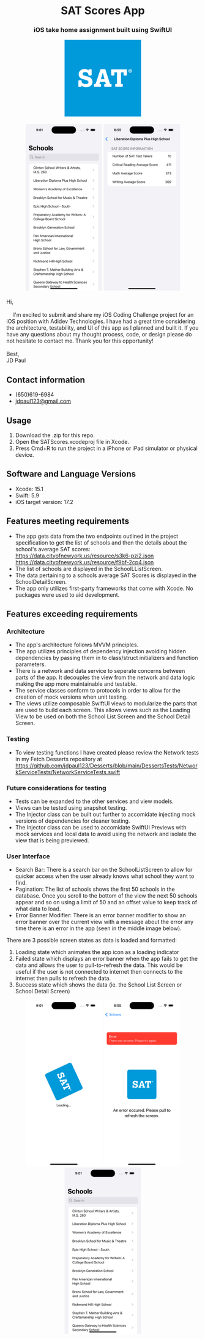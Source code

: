 <div align="center">
  <h1 align="center">SAT Scores App</h1>
  <h3 align="center">iOS take home assignment built using SwiftUI</h3>
  <a href="https://github.com/jdpaul123/SATScores/tree/main">
    <img src="https://github.com/jdpaul123/SATScores/blob/main/SATScores/Assets/Assets.xcassets/SATLogo.imageset/SATLogo.png" alt="Logo" width="200">
  </a>
</div>

<br>
<div align="center">
  <img src="https://github.com/jdpaul123/SATScores/blob/main/Screenshots/SchoolsList.png" alt="Schools List View" width="200"/>
  <img src="https://github.com/jdpaul123/SATScores/blob/main/Screenshots/SchoolDetailViewWithSATScores.png" alt="Schools Detail View" width="200"/>
</div>

<br>
Hi,
<br><br>
  &emsp; I'm excited to submit and share my iOS Coding Challenge project for an iOS position with Adidev Technologies. I have had a great time considering the architecture, testability, and UI of this app as I planned and built it. If you have any questions about my thought process, code, or design please do not hesitate to contact me. Thank you for this opportunity!
<br><br>
Best,
<br>
JD Paul

## Contact information
* (650)619-6984
* jdpaul123@gmail.com

## Usage
1. Download the .zip for this repo.
2. Open the SATScores.xcodeproj file in Xcode.
3. Press Cmd+R to run the project in a iPhone or iPad simulator or physical device.

## Software and Language Versions
* Xcode: 15.1
* Swift: 5.9
* iOS target version: 17.2

## Features meeting requirements
* The app gets data from the two endpoints outlined in the project specification to get the list of schools and then the details about the school's average SAT scores:
https://data.cityofnewyork.us/resource/s3k6-pzi2.json
https://data.cityofnewyork.us/resource/f9bf-2cp4.json
* The list of schools are displayed in the SchoolLListScreen.
* The data pertaining to a schools average SAT Scores is displayed in the SchoolDetailScreen.
* The app only utilizes first-party frameworks that come with Xcode. No packages were used to aid development.

## Features exceeding requirements
### Architecture
* The app's architecture follows MVVM principles.
* The app utilizes principles of dependency injection avoiding hidden dependencies by passing them in to class/struct initializers and function parameters.
* There is a network and data service to seperate concerns between parts of the app. It decouples the view from the network and data logic making the app more maintainable and testable.
* The service classes conform to protocols in order to allow for the creation of mock versions when unit testing.
* The views utilize composable SwiftUI views to modularize the parts that are used to build each screen. This allows views such as the Loading View to be used on both the School List Screen and the School Detail Screen.

### Testing
* To view testing functions I have created please review the Network tests in my Fetch Desserts repository at https://github.com/jdpaul123/Desserts/blob/main/DessertsTests/NetworkServiceTests/NetworkServiceTests.swift

### Future considerations for testing
* Tests can be expanded to the other services and view models.
* Views can be tested using snapshot testing.
* The Injector class can be built out further to accomidate injecting mock versions of dependencies for cleaner testing.
* The Injector class can be used to accomidate SwiftUI Previews with mock services and local data to avoid using the network and isolate the view that is being previewed.

### User Interface
* Search Bar: There is a search bar on the SchoolListScreen to allow for quicker access when the user already knows what school they want to find.
* Pagination: The list of schools shows the first 50 schools in the database. Once you scroll to the bottom of the view the next 50 schools appear and so on using a limit of 50 and an offset value to keep track of what data to load.
* Error Banner Modifier: There is an error banner modifier to show an error banner over the current view with a message about the error any time there is an error in the app (seen in the middle image below).

There are 3 possible screen states as data is loaded and formatted:
1. Loading state which animates the app icon as a loading indicator
2. Failed state which displays an error banner when the app fails to get the data and allows the user to pull-to-refresh the data. This would be useful if the user is not connected to internet then connects to the internet then pulls to refresh the data.
3. Success state which shows the data (ie. the School List Screen or School Detail Screen)

<div align="center">
  <p float="left">
    <img src="https://github.com/jdpaul123/SATScores/blob/main/Screenshots/LoadingAnimation.png" alt="Loading State with SAT icon" width="200"/>
    <img src="https://github.com/jdpaul123/SATScores/blob/main/Screenshots/LoadingErrorViewWithBanner.png" alt="Failed State with Error Banner" width="200"/>
    <img src="https://github.com/jdpaul123/SATScores/blob/main/Screenshots/SchoolsList.png" alt="Success State for the School List Screen" width="200"/>
  </p>
</div>
